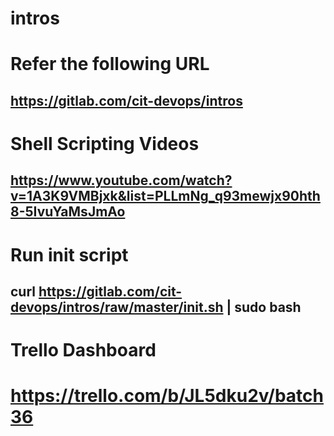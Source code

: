 # intros

# Refer the following URL 

## https://gitlab.com/cit-devops/intros

# Shell Scripting Videos

## https://www.youtube.com/watch?v=1A3K9VMBjxk&list=PLLmNg_q93mewjx90hth8-5IvuYaMsJmAo

# Run init script 

## curl https://gitlab.com/cit-devops/intros/raw/master/init.sh | sudo bash

# Trello Dashboard

# https://trello.com/b/JL5dku2v/batch36